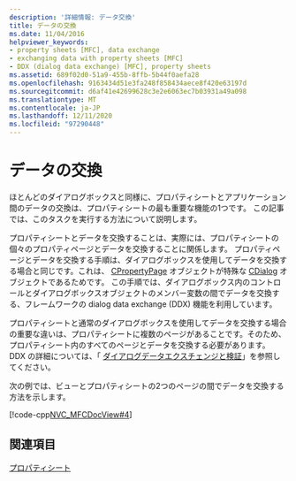 ```yaml
---
description: '詳細情報: データ交換'
title: データの交換
ms.date: 11/04/2016
helpviewer_keywords:
- property sheets [MFC], data exchange
- exchanging data with property sheets [MFC]
- DDX (dialog data exchange) [MFC], property sheets
ms.assetid: 689f02d0-51a9-455b-8ffb-5b44f0aefa28
ms.openlocfilehash: 9163434d51e3fa248f858434aece8f420e63197d
ms.sourcegitcommit: d6af41e42699628c3e2e6063ec7b03931a49a098
ms.translationtype: MT
ms.contentlocale: ja-JP
ms.lasthandoff: 12/11/2020
ms.locfileid: "97290448"
---
```

# <a name="exchanging-data"></a>データの交換

ほとんどのダイアログボックスと同様に、プロパティシートとアプリケーション間のデータの交換は、プロパティシートの最も重要な機能の1つです。 この記事では、このタスクを実行する方法について説明します。

プロパティシートとデータを交換することは、実際には、プロパティシートの個々のプロパティページとデータを交換することに関係します。 プロパティページとデータを交換する手順は、ダイアログボックスを使用してデータを交換する場合と同じです。これは、 [CPropertyPage](reference/cpropertypage-class.md) オブジェクトが特殊な [CDialog](reference/cdialog-class.md) オブジェクトであるためです。 この手順では、ダイアログボックス内のコントロールとダイアログボックスオブジェクトのメンバー変数の間でデータを交換する、フレームワークの dialog data exchange (DDX) 機能を利用しています。

プロパティシートと通常のダイアログボックスを使用してデータを交換する場合の重要な違いは、プロパティシートに複数のページがあることです。そのため、プロパティシート内のすべてのページとデータを交換する必要があります。 DDX の詳細については、「 [ダイアログデータエクスチェンジと検証](dialog-data-exchange-and-validation.md)」を参照してください。

次の例では、ビューとプロパティシートの2つのページの間でデータを交換する方法を示します。

[!code-cpp[NVC_MFCDocView#4](codesnippet/cpp/exchanging-data_1.cpp)]

## <a name="see-also"></a>関連項目

[プロパティシート](property-sheets-mfc.md)
